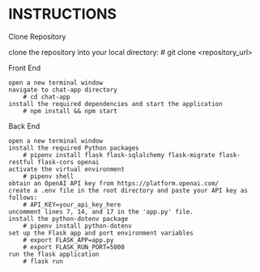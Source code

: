 # INSTRUCTIONS 

Clone Repository

  clone the repository into your local directory:
      # git clone <repository_url>

Front End 

    open a new terminal window
    navigate to chat-app directory 
        # cd chat-app
    install the required dependencies and start the application
        # npm install && npm start

Back End 

    open a new terminal window
    install the required Python packages
        # pipenv install flask flask-sqlalchemy flask-migrate flask-restful flask-cors openai
    activate the virtual environment 
        # pipenv shell 
    obtain an OpenAI API key from https://platform.openai.com/
    create a .env file in the root directory and paste your API key as follows:
        # API_KEY=your_api_key_here
    uncomment lines 7, 14, and 17 in the 'app.py' file.
    install the python-dotenv package
        # pipenv install python-dotenv
    set up the Flask app and port environment variables 
        # export FLASK_APP=app.py
        # export FLASK_RUN_PORT=5000
    run the flask application 
        # flask run 
    
    
    

